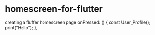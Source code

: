 # homescreen-for-flutter
creating a fluffer homescreen page
     onPressed: () {
                                            const User_Profile();
                                            print("Hello");
                                          },
